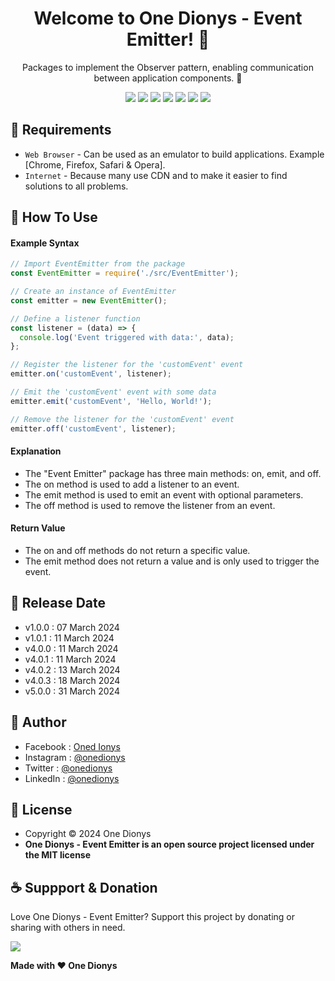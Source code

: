 <h1 align="center">Welcome to One Dionys - Event Emitter! 👋 </h1>

<p align="center">Packages to implement the Observer pattern, enabling communication between application components. 💖 </p>

<p align="center">
<img src="https://img.shields.io/github/contributors/onedionys/onedionys-event-emitter?style=flat-square">
<img src="https://img.shields.io/github/issues/onedionys/onedionys-event-emitter?style=flat-square">
<img src="https://img.shields.io/github/stars/onedionys/onedionys-event-emitter?style=flat-square"> 
<img src="https://img.shields.io/github/forks/onedionys/onedionys-event-emitter?style=flat-square">
<img src="https://img.shields.io/github/last-commit/onedionys/onedionys-event-emitter.svg?style=flat-square">
<img src="https://img.shields.io/github/languages/code-size/onedionys/onedionys-event-emitter?style=flat-square">
<img src="https://img.shields.io/github/license/onedionys/onedionys-event-emitter?style=flat-square">
</p>

## 💾 Requirements

* `Web Browser` - Can be used as an emulator to build applications. Example [Chrome, Firefox, Safari & Opera].
* `Internet` - Because many use CDN and to make it easier to find solutions to all problems.

## 🎯 How To Use

#### Example Syntax

```javascript
// Import EventEmitter from the package
const EventEmitter = require('./src/EventEmitter');

// Create an instance of EventEmitter
const emitter = new EventEmitter();

// Define a listener function
const listener = (data) => {
  console.log('Event triggered with data:', data);
};

// Register the listener for the 'customEvent' event
emitter.on('customEvent', listener);

// Emit the 'customEvent' event with some data
emitter.emit('customEvent', 'Hello, World!');

// Remove the listener for the 'customEvent' event
emitter.off('customEvent', listener);
```

#### Explanation

* The "Event Emitter" package has three main methods: on, emit, and off.
* The on method is used to add a listener to an event.
* The emit method is used to emit an event with optional parameters.
* The off method is used to remove the listener from an event.

#### Return Value

* The on and off methods do not return a specific value.
* The emit method does not return a value and is only used to trigger the event.

## 📆 Release Date

* v1.0.0 : 07 March 2024
* v1.0.1 : 11 March 2024
* v4.0.0 : 11 March 2024
* v4.0.1 : 11 March 2024
* v4.0.2 : 13 March 2024
* v4.0.3 : 18 March 2024
* v5.0.0 : 31 March 2024

## 🧑 Author

* Facebook : <a href="https://www.facebook.com/theonedionys"> Oned Ionys</a>
* Instagram : <a href="https://www.instagram.com/onedionys/"> @onedionys</a>
* Twitter : <a href="https://twitter.com/onedionys"> @onedionys</a>
* LinkedIn :  <a href="https://www.linkedin.com/in/onedionys/"> @onedionys</a>

## 📝 License

* Copyright © 2024 One Dionys
* **One Dionys - Event Emitter is an open source project licensed under the MIT license**

## ☕️ Suppport & Donation

Love One Dionys - Event Emitter? Support this project by donating or sharing with others in need.

<a href="https://www.buymeacoffee.com/onedionys"><img src="https://img.shields.io/badge/Buy_Me_A_Coffee-FFDD00?style=for-the-badge&logo=buy-me-a-coffee&logoColor=black"/> </a>

**Made with ❤️ One Dionys**
